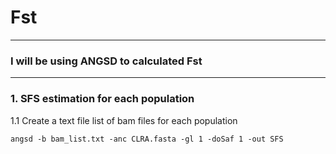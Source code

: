 # Fst

---

### I will be using ANGSD to calculated Fst
---
### 1. SFS estimation for each population
1.1 Create a text file list of bam files for each population


```
angsd -b bam_list.txt -anc CLRA.fasta -gl 1 -doSaf 1 -out SFS
```

